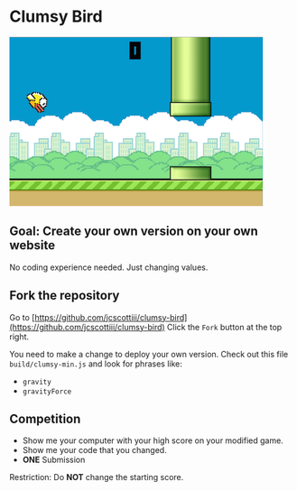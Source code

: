 # Clumsy Bird

![Clumsy Bird Screenshot](/chapters/chapter09/img/clumsy-bird.png)


## Goal: Create your own version on your own website

No coding experience needed. Just changing values.


## Fork the repository

Go to [https://github.com/jcscottiii/clumsy-bird](https://github.com/jcscottiii/clumsy-bird)
Click the `Fork` button at the top right.


You need to make a change to deploy your own version. Check out this file `build/clumsy-min.js` and look for phrases like:
- `gravity`
- `gravityForce`


## Competition

- Show me your computer with your high score on your modified game.
- Show me your code that you changed.
- **ONE** Submission

Restriction:
Do **NOT** change the starting score.
